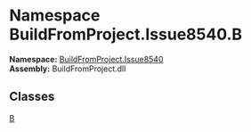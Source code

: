 ﻿# Namespace BuildFromProject.Issue8540.B

__Namespace:__ [BuildFromProject.Issue8540](BuildFromProject.Issue8540.md)  
__Assembly:__ BuildFromProject.dll

## Classes

[B](BuildFromProject.Issue8540.B.B.md)

